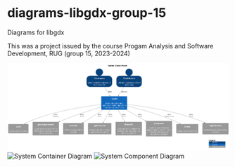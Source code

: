 # diagrams-libgdx-group-15
Diagrams for libgdx

This was a project issued by the course Progam Analysis and Software Development, RUG (group 15, 2023-2024)

![System Context Diagram](https://github.com/JustMe003/diagrams-libgdx-group-15/blob/main/libGDX%20system%20context.png)
![System Container Diagram](http://url/to/img.png)
![System Component Diagram](http://url/to/img.png)
